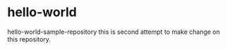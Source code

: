 # hello-world
hello-world-sample-repository
this is second attempt to make change on this repository.
